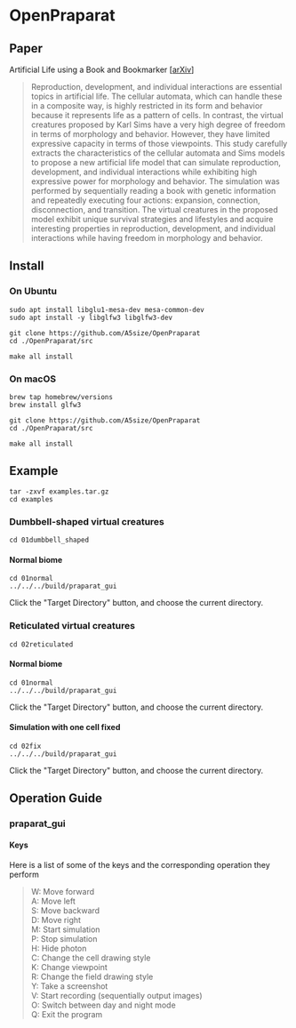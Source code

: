 # OpenPraparat

## Paper
Artificial Life using a Book and Bookmarker [[arXiv](https://arxiv.org/abs/2210.12854)]
>Reproduction, development, and individual interactions are essential topics in artificial life. The cellular automata, which can handle these in a composite way, is highly restricted in its form and behavior because it represents life as a pattern of cells. In contrast, the virtual creatures proposed by Karl Sims have a very high degree of freedom in terms of morphology and behavior. However, they have limited expressive capacity in terms of those viewpoints. This study carefully extracts the characteristics of the cellular automata and Sims models to propose a new artificial life model that can simulate reproduction, development, and individual interactions while exhibiting high expressive power for morphology and behavior. The simulation was performed by sequentially reading a book with genetic information and repeatedly executing four actions: expansion, connection, disconnection, and transition. The virtual creatures in the proposed model exhibit unique survival strategies and lifestyles and acquire interesting properties in reproduction, development, and individual interactions while having freedom in morphology and behavior.

## Install 

### On Ubuntu
```
sudo apt install libglu1-mesa-dev mesa-common-dev
sudo apt install -y libglfw3 libglfw3-dev

git clone https://github.com/A5size/OpenPraparat
cd ./OpenPraparat/src

make all install
```

### On macOS
```
brew tap homebrew/versions
brew install glfw3

git clone https://github.com/A5size/OpenPraparat
cd ./OpenPraparat/src

make all install
```

## Example
```
tar -zxvf examples.tar.gz 
cd examples
```

### Dumbbell-shaped virtual creatures
```
cd 01dumbbell_shaped
```
#### Normal biome
```
cd 01normal
../../../build/praparat_gui
```
Click the "Target Directory" button, and choose the current directory. 

### Reticulated virtual creatures
```
cd 02reticulated
```
#### Normal biome
```
cd 01normal
../../../build/praparat_gui
```
Click the "Target Directory" button, and choose the current directory. 

#### Simulation with one cell fixed
```
cd 02fix
../../../build/praparat_gui
```
Click the "Target Directory" button, and choose the current directory. 


## Operation Guide

### praparat_gui

#### Keys
Here is a list of some of the keys and the corresponding operation they perform
>W: Move forward <br>
>A: Move left <br>
>S: Move backward <br>
>D: Move right <br>
>M: Start simulation <br>
>P: Stop simulation <br>
>H: Hide photon <br>
>C: Change the cell drawing style <br>
>K: Change viewpoint <br>
>R: Change the field drawing style <br>
>Y: Take a screenshot <br>
>V: Start recording (sequentially output images) <br>
>O: Switch between day and night mode <br>
>Q: Exit the program <br>

